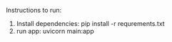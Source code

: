 Instructions to run:
1) Install dependencies: pip install -r requrements.txt
2) run app: uvicorn main:app
